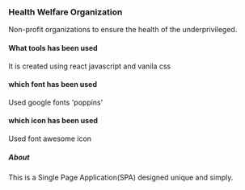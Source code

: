 ### Health Welfare Organization
Non-profit organizations to ensure the health of the underprivileged.

#### What tools has been used
It is created using react javascript and vanila css

#### which font has been used
Used google fonts 'poppins'

#### which icon has been used
Used font awesome icon

##### About
This is a Single Page Application(SPA) designed unique and simply.
